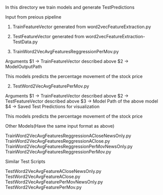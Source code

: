 In this directory we train models and generate TestPredictions

Input from preious pipeline 

1. TrainFeatureVector generated from word2vecFeatureExtraction.py
2. TestFeatureVector generated from word2vecFeatureExtraction-TestData.py


1. TrainWord2VecAvgFeaturesReggressionPerMov.py 

Arguments
$1 -> TrainFeatureVector described above
$2 -> ModelOutputPath 

This models predicts the percentage movement of the stock price

2. TestWord2VecAvgFeaturePerMov.py 

Arguments
$1 -> TrainFeatureVector described above
$2 -> TestFeatureVector described above
$3 -> Model Path of the above model 
$4 -> Saved Test Predictions for visualization 

This models predicts the percentage movement of the stock price

Other Models(Have the same input format as above)

TrainWord2VecAvgFeaturesReggressionACloseNewsOnly.py
TrainWord2VecAvgFeaturesReggressionAClose.py
TrainWord2VecAvgFeaturesReggressionPerMovNewsOnly.py
TrainWord2VecAvgFeaturesReggressionPerMov.py

Similar Test Scripts

TestWord2VecAvgFeatureACloseNewsOnly.py  
TestWord2VecAvgFeatureAClose.py          
TestWord2VecAvgFeaturePerMovNewsOnly.py  
TestWord2VecAvgFeaturePerMov.py          

